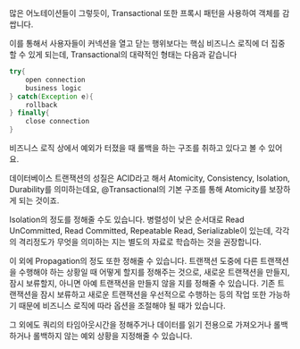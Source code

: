 많은 어노테이션들이 그렇듯이, Transactional 또한 프록시 패턴을 사용하여 객체를 감쌉니다.

이를 통해서 사용자들이 커넥션을 열고 닫는 행위보다는 핵심 비즈니스 로직에 더 집중할 수 있게 되는데, Transactional의 대략적인 형태는 다음과 같습니다

```java
try{
    open connection
    business logic
} catch(Exception e){
    rollback
} finally{
    close connection
}
```

비즈니스 로직 상에서 예외가 터졌을 때 롤백을 하는 구조를 취하고 있다고 볼 수 있어요. 

데이터베이스 트랜잭션의 성질은 ACID라고 해서 Atomicity, Consistency, Isolation, Durability를 의미하는데요, @Transactional의 기본 구조를 통해 Atomicity를 보장하게 되는 것이죠.

Isolation의 정도를 정해줄 수도 있습니다. 병렬성이 낮은 순서대로 Read UnCommitted, Read Committed, Repeatable Read, Serializable이 있는데, 각각의 격리정도가 무엇을 의미하는 지는 별도의 자료로 학습하는 것을 권장합니다.

이 외에 Propagation의 정도 또한 정해줄 수 있습니다. 트랜잭션 도중에 다른 트랜잭션을 수행해야 하는 상황일 때 어떻게 할지를 정해주는 것으로, 새로운 트랜잭션을 만들지, 잠시 보류할지, 아니면 아예 트랜잭션을 만들지 않을 지를 정해줄 수 있습니다. 기존 트랜잭션을 잠시 보류하고 새로운 트랜잭션을 우선적으로 수행하는 등의 작업 또한 가능하기 때문에 비즈니스 로직에 따라 옵션을 조절해야 될 때가 있습니다.

그 외에도 쿼리의 타임아웃시간을 정해주거나 데이터를 읽기 전용으로 가져오거나 롤백하거나 롤백하지 않는 예외 상황을 지정해줄 수 있습니다. 